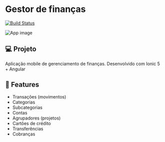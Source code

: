 # Gestor de finanças

[![Build Status](https://travis-ci.org/carlosdaniiel07/gestor-financas-app.svg?branch=master)](https://travis-ci.org/carlosdaniiel07/gestor-financas-app)

![App image](https://i.imgur.com/QDOFiZk.png)

## 💻 Projeto

Aplicação mobile de gerenciamento de finanças. Desenvolvido com Ionic 5 + Angular

## :rocket: Features

- Transações (movimentos)
- Categorias
- Subcategorias
- Contas
- Agrupadores (projetos)
- Cartões de crédito
- Transferências
- Cobranças
